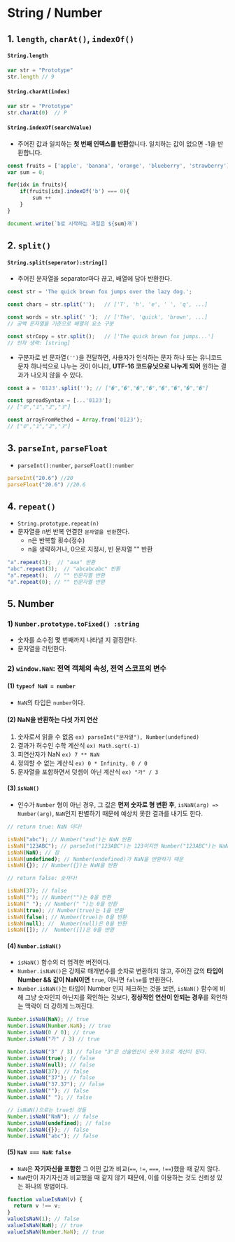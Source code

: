 # String / Number

## 1. `length`, `charAt()`, `indexOf()`

#### `String.length`
```js
var str = "Prototype"
str.length // 9
```

#### `String.charAt(index)`
```js
var str = "Prototype"
str.charAt(0)  // P
```

#### `String.indexOf(searchValue)`

- 주어진 값과 일치하는 **첫 번째 인덱스를 반환**합니다. 일치하는 값이 없으면 -1을 반환합니다. 

```js
const fruits = ['apple', 'banana', 'orange', 'blueberry', 'strawberry']
var sum = 0; 

for(idx in fruits){
    if(fruits[idx].indexOf('b') === 0){
        sum ++
    }
}

document.write(`b로 시작하는 과일은 ${sum}개`)
```

## 2. `split()`

#### `String.split(seperator):string[]`

- 주어진 문자열을 separator마다 끊고, 배열에 담아 반환한다.

```js
const str = 'The quick brown fox jumps over the lazy dog.';

const chars = str.split('');   // ['T', 'h', 'e', ' ', 'q', ...]

const words = str.split(' ');  // ['The', 'quick', 'brown', ...]
// 공백 문자열을 기준으로 배열의 요소 구분

const strCopy = str.split();   // ['The quick brown fox jumps...']
// 인자 생략: [string]
```

- 구분자로 빈 문자열`('')`을 전달하면, 사용자가 인식하는 문자 하나 또는 유니코드 문자 하나씩으로 나누는 것이 아니라, **UTF-16 코드유닛으로 나누게 되어** 원하는 결과가 나오지 않을 수 있다.

```js
const a = '𝟘𝟙𝟚𝟛'.split(''); // ["�","�","�","�","�","�","�","�"]
```

```js
const spreadSyntax = [...'𝟘𝟙𝟚𝟛']; 
// ["𝟘","𝟙","𝟚","𝟛"]

const arrayFromMethod = Array.from('𝟘𝟙𝟚𝟛');
// ["𝟘","𝟙","𝟚","𝟛"]
```

## 3. `parseInt`, `parseFloat`

- `parseInt():number`, `parseFloat():number`

```js
parseInt("20.6") //20
parseFloat("20.6") //20.6
```

## 4. `repeat()`

- `String.prototype.repeat(n)`
- 문자열을 n번 반복 연결한 `문자열을 반환`한다.
  * n은 반복할 횟수(정수)
  * n을 생략하거나, 0으로 지정시, 빈 문자열 "" 반환

```js
"a".repeat(3);  // "aaa" 반환
"abc".repeat(3);  // "abcabcabc" 반환
"a".repeat();  // "" 빈문자열 반환
"a".repeat(0); // "" 빈문자열 반환
```

## 5. Number

### 1) `Number.prototype.toFixed() :string`

- 숫자를 소수점 몇 번째까지 나타낼 지 결정한다.
- 문자열을 리턴한다.

### 2) `window.NaN`: 전역 객체의 속성, 전역 스코프의 변수

#### (1) `typeof NaN = number`
- `NaN`의 타입은 `number`이다.

#### (2) NaN을 반환하는 다섯 가지 연산

1. 숫자로서 읽을 수 없음 `ex) parseInt("문자열"), Number(undefined)`
2. 결과가 허수인 수학 계산식 `ex) Math.sqrt(-1)`
3. 피연산자가 NaN `ex) 7 ** NaN`
4. 정의할 수 없는 계산식 `ex) 0 * Infinity, 0 / 0`
5. 문자열을 포함하면서 덧셈이 아닌 계산식 `ex) "가" / 3`

#### (3) `isNaN()`
- 인수가 `Number` 형이 아닌 경우, 그 값은 **먼저 숫자로 형 변환 후**, `isNaN(arg) => Number(arg)`, `NaN`인지 판별하기 때문에 예상치 못한 결과를 내기도 한다.

```js
// return true: NaN 이다!

isNaN("abc"); // Number("asd")는 NaN 반환
isNaN("123ABC"); // parseInt("123ABC")는 123이지만 Number("123ABC")는 NaN을 반환
isNaN(NaN); // 참
isNaN(undefined); // Number(undefined)가 NaN을 반환하기 때문
isNaN({}); // Number({})는 NaN을 반환
```

```js
// return false: 숫자다!

isNaN(37); // false
isNaN(""); // Number("")는 0을 반환
isNaN(" "); // Number(" ")는 0을 반환
isNaN(true); // Number(true)는 1을 반환
isNaN(false); // Number(true)는 0을 반환
isNaN(null); //  Number(null)은 0을 반환
isNaN([]); //  Number([])은 0을 반환
```

#### (4) `Number.isNaN()`

- `isNaN()` 함수의 더 엄격한 버전이다.
- `Number.isNaN()`은 강제로 매개변수를 숫자로 변환하지 않고, 주어진 값의 **타입이 Number && 값이 NaN이면** `true`, 아니면 `false`를 반환한다.
- `Number.isNaN()`는 타입이 Number 인지 체크하는 것을 보면, `isNaN()` 함수에 비해 그냥 숫자인지 아닌지를 확인하는 것보다, **정상적인 연산이 안되는 경우**를 확인하는 맥락이 더 강하게 느껴진다.

```js
Number.isNaN(NaN); // true
Number.isNaN(Number.NaN); // true
Number.isNaN(0 / 0); // true
Number.isNaN("가" / 3) // true

Number.isNaN("3" / 3) // false "3"은 산술연산시 숫자 3으로 계산이 된다.
Number.isNaN(true); // false
Number.isNaN(null); // false
Number.isNaN(37); // false
Number.isNaN("37"); // false
Number.isNaN("37.37"); // false
Number.isNaN(""); // false
Number.isNaN(" "); // false

// isNaN()으로는 true인 것들
Number.isNaN("NaN"); // false
Number.isNaN(undefined); // false
Number.isNaN({}); // false
Number.isNaN("abc"); // false
```

#### (5) `NaN === NaN`: `false`

- `NaN`은 **자기자신을 포함한** 그 어떤 값과 비교(`==`, `!=`, `===`, `!==`)했을 때 같지 않다.
- `NaN`만이 자기자신과 비교했을 때 같지 않기 때문에, 이를 이용하는 것도 신뢰성 있는 하나의 방법이다.

```js
function valueIsNaN(v) {
  return v !== v;
}
valueIsNaN(1); // false
valueIsNaN(NaN); // true
valueIsNaN(Number.NaN); // true
```
